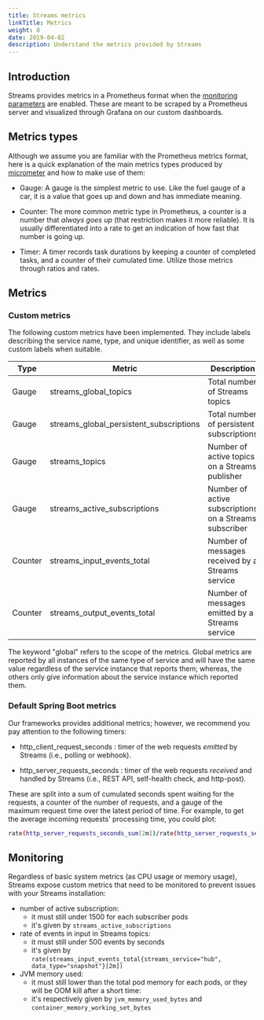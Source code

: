 ```yaml
---
title: Streams metrics
linkTitle: Metrics
weight: 8
date: 2019-04-02
description: Understand the metrics provided by Streams
---
```


## Introduction

Streams provides metrics in a Prometheus format when the
[monitoring parameters](/docs/install/helm-parameters/#monitoring-parameters) are enabled.
These are meant to be scraped by a Prometheus server and visualized through Grafana on our custom dashboards.

## Metrics types

Although we assume you are familiar with the Prometheus metrics format, here is a quick explanation of the main
metrics types produced by [micrometer](https://micrometer.io/docs/registry/prometheus) and how to make use of them:

* Gauge: A gauge is the simplest metric to use. Like the fuel gauge of a car, it is a value that goes up and down
and has immediate meaning.

* Counter: The more common metric type in Prometheus, a counter is a number that _always goes up_ (that restriction makes
it more reliable). It is usually differentiated into a rate to get an indication of how fast that number is going up.

* Timer: A timer records task durations by keeping a counter of completed tasks, and a counter of their cumulated time.
Utilize those metrics through ratios and rates.

## Metrics

### Custom metrics

The following custom metrics have been implemented. They include labels describing the service name, type,
and unique identifier, as well as some custom labels when suitable.

| Type    | Metric                                  | Description                                               | Example usage |
| -----   | --------------------------              | ---------------------------                               | ------        |
| Gauge   | streams_global_topics                   | Total number of Streams topics                       |  |
| Gauge   | streams_global_persistent_subscriptions | Total number of persistent subscriptions    | streams_global_persistent_subscriptions{subscription_status="active"} |
| Gauge   | streams_topics                          | Number of active topics on a Streams publisher            | streams_topics{streams_service="publisher-http-poller"} |
| Gauge   | streams_active_subscriptions            | Number of active subscriptions on a Streams subscriber    | streams_topics{streams_service="subscriber-sse"} |
| Counter | streams_input_events_total              | Number of messages received by a Streams service          | rate(streams_input_events_total{streams_name="streams-subscriber-sse"}[2m]) |
| Counter | streams_output_events_total             | Number of messages emitted by a Streams service           | rate(streams_input_events_total{data_type="patch"}[2m]) |

The keyword "global" refers to the scope of the metrics. Global metrics are reported by all instances of the same type of service and will have the same value regardless of the service instance that reports them;
whereas, the others only give information about the service instance which reported them.

### Default Spring Boot metrics

Our frameworks provides additional metrics; however,
we recommend you pay attention to the following timers:

* http\_client\_request\_seconds : timer of the web requests _emitted_ by Streams (i.e., polling or webhook).

* http\_server\_requests\_seconds : timer of the web requests _received_ and handled by Streams (i.e., REST API, self-health check, and http-post).

These are split into a sum of cumulated seconds spent waiting for the requests,
a counter of the number of requests, and a gauge of the maximum request time over the latest period of time.
For example, to get the average incoming requests' processing time, you could plot:

```sh
rate(http_server_requests_seconds_sum[2m])/rate(http_server_requests_seconds_count[2m])
```

## Monitoring

Regardless of basic system metrics (as CPU usage or memory usage), Streams expose custom metrics that need to be monitored to prevent issues with your Streams installation:

* number of active subscription:
    * it must still under 1500 for each subscriber pods
    * it's given by `streams_active_subscriptions`
* rate of events in input in Streams topics:
    * it must still under 500 events by seconds
    * it's given by `rate(streams_input_events_total{streams_service="hub", data_type="snapshot"}[2m])`
* JVM memory used:
    * it must still lower than the total pod memory for each pods, or they will be OOM kill after a short time:
    * it's respectively given by `jvm_memory_used_bytes` and `container_memory_working_set_bytes`